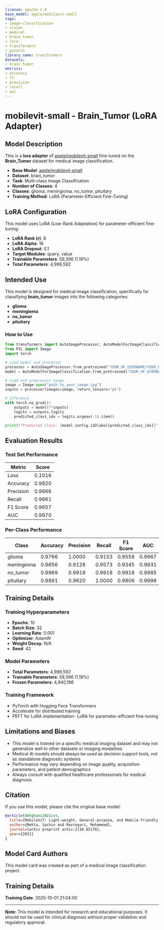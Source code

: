 ```yaml
---
license: apache-2.0
base_model: apple/mobilevit-small
tags:
- image-classification
- vision
- medical
- brain_tumor
- lora
- transformers
- pytorch
library_name: transformers
datasets:
- brain_tumor
metrics:
- accuracy
- f1
- precision
- recall
- auc
---
```


# mobilevit-small - Brain_Tumor (LoRA Adapter)

## Model Description

This is a **lora adapter** of [apple/mobilevit-small](https://huggingface.co/apple/mobilevit-small) fine-tuned on the **Brain_Tumor** dataset for medical image classification.

- **Base Model**: [apple/mobilevit-small](https://huggingface.co/apple/mobilevit-small)
- **Dataset**: brain_tumor
- **Task**: Multi-class Image Classification
- **Number of Classes**: 4
- **Classes**: glioma, meningioma, no_tumor, pituitary
- **Training Method**: LoRA (Parameter-Efficient Fine-Tuning)


## LoRA Configuration

This model uses LoRA (Low-Rank Adaptation) for parameter-efficient fine-tuning:

- **LoRA Rank (r)**: 8
- **LoRA Alpha**: 16
- **LoRA Dropout**: 0.1
- **Target Modules**: query, value
- **Trainable Parameters**: 59,396 (1.19%)
- **Total Parameters**: 4,999,592


## Intended Use

This model is designed for medical image classification, specifically for classifying **brain_tumor** images into the following categories:

- **glioma**
- **meningioma**
- **no_tumor**
- **pituitary**

### How to Use

```python
from transformers import AutoImageProcessor, AutoModelForImageClassification
from PIL import Image
import torch

# Load model and processor
processor = AutoImageProcessor.from_pretrained("YOUR_HF_USERNAME/YOUR_MODEL_NAME")
model = AutoModelForImageClassification.from_pretrained("YOUR_HF_USERNAME/YOUR_MODEL_NAME")

# Load and preprocess image
image = Image.open("path_to_your_image.jpg")
inputs = processor(images=image, return_tensors="pt")

# Inference
with torch.no_grad():
    outputs = model(**inputs)
    logits = outputs.logits
    predicted_class_idx = logits.argmax(-1).item()

print(f"Predicted class: {model.config.id2label[predicted_class_idx]}")
```


## Evaluation Results

### Test Set Performance

| Metric | Score |
|--------|-------|
| Loss | 0.1016 |
| Accuracy | 0.9820 |
| Precision | 0.9666 |
| Recall | 0.9661 |
| F1 Score | 0.9657 |
| AUC | 0.9970 |

### Per-Class Performance

| Class | Accuracy | Precision | Recall | F1 Score | AUC |
|-------|----------|-----------|--------|----------|-----|
| glioma | 0.9766 | 1.0000 | 0.9153 | 0.9558 | 0.9967 |
| meningioma | 0.9656 | 0.9128 | 0.9573 | 0.9345 | 0.9931 |
| no_tumor | 0.9969 | 0.9918 | 0.9918 | 0.9918 | 0.9985 |
| pituitary | 0.9891 | 0.9620 | 1.0000 | 0.9806 | 0.9998 |


## Training Details

### Training Hyperparameters

- **Epochs**: 10
- **Batch Size**: 32
- **Learning Rate**: 0.001
- **Optimizer**: AdamW
- **Weight Decay**: N/A
- **Seed**: 42

### Model Parameters

- **Total Parameters**: 4,999,592
- **Trainable Parameters**: 59,396 (1.19%)
- **Frozen Parameters**: 4,940,196

### Training Framework

- PyTorch with Hugging Face Transformers
- Accelerate for distributed training
- PEFT for LoRA implementation- LoRA for parameter-efficient fine-tuning

## Limitations and Biases

- This model is trained on a specific medical imaging dataset and may not generalize well to other datasets or imaging modalities
- Medical AI models should always be used as decision support tools, not as standalone diagnostic systems
- Performance may vary depending on image quality, acquisition parameters, and patient demographics
- Always consult with qualified healthcare professionals for medical diagnosis

## Citation

If you use this model, please cite the original base model:

```bibtex
@article{dehghani2021cvt,
  title={MobileViT: Light-weight, General-purpose, and Mobile-friendly Vision Transformer},
  author={Mehta, Sachin and Rastegari, Mohammad},
  journal={arXiv preprint arXiv:2110.02178},
  year={2021}
}
```

## Model Card Authors

This model card was created as part of a medical image classification project.

## Training Details

**Training Date**: 2025-10-01 21:04:00

---

**Note**: This model is intended for research and educational purposes. It should not be used for clinical diagnosis without proper validation and regulatory approval.
